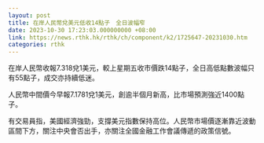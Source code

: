 ```yaml
---
layout: post
title: 在岸人民幣兌美元低收14點子　全日波幅窄
date: 2023-10-30 17:23:03.000000000 +08:00
link: https://news.rthk.hk/rthk/ch/component/k2/1725647-20231030.htm
categories: rthk
---
```


在岸人民幣收報7.318兌1美元，較上星期五收市價跌14點子，全日高低點數波幅只有55點子，成交亦持續低迷。

人民幣中間價今早報7.1781兌1美元，創逾半個月新高，比市場預測強近1400點子。

有交易員指，美國經濟強勁，支撐美元指數保持高位。人民幣市場價逐漸靠近波動區間下方，關注中央會否出手，亦關注全國金融工作會議傳遞的政策信號。
